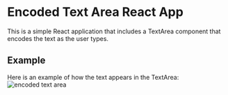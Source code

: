 # Encoded Text Area React App

This is a simple React application that includes a TextArea component that encodes the text as the user types.

## Example

Here is an example of how the text appears in the TextArea:
![encoded text area](https://github.com/Venera00/react-midterm-project/assets/88454006/3aaa08f3-9e44-4709-904b-b07936bee6e4)






